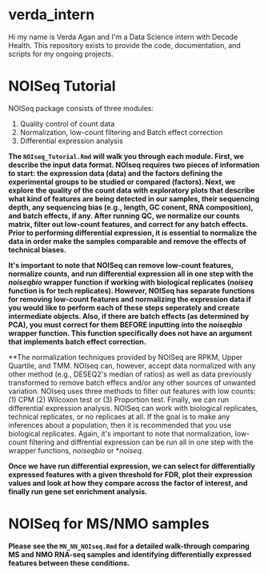 # verda_intern
Hi my name is Verda Agan and I'm a Data Science intern with Decode Health. This repository exists to provide the code, documentation, and scripts for my ongoing projects. 

# NOISeq Tutorial
NOISeq package consists of three modules: 
1. Quality control of count data 
3. Normalization, low-count filtering and Batch effect correction 
4. Differential expression analysis

**The ``NOIseq_Tutorial.Rmd`` will walk you through each module. First, we describe the input data format. NOIseq requires two pieces of information to start: the expression data (data) and the factors defining the experimental groups to be studied or compared (factors). Next, we explore the quality of the count data with exploratory plots that describe what kind of features are being detected in our samples, their sequencing depth, any sequencing bias (e.g., length, GC conent, RNA composition), and batch effects, if any. After running QC, we normalize our counts matrix, filter out low-count features, and correct for any batch effects. Prior to performing differential expression, it is essential to normalize the data in order make the samples comparable and remove the effects of technical biases.**

**It's important to note that NOISeq can remove low-count features, normalize counts, and run differential expression all in one step with the *noiseqbio* wrapper function if working with biological replicates (*noiseq* function is for tech replicates). However, NOISeq has separate functions for removing low-count features and normalizing the expression data if you would like to perform each of these steps seperately and create intermediate objects. Also, if there are batch effects (as determined by PCA), you must correct for them BEFORE inputting into the *noiseqbio* wrapper function. This function specifically does not have an argument that implements batch effect correction.**

**The normalization techniques provided by NOISeq are RPKM, Upper Quartile, and TMM. NOIseq can, however, accept data normalized with any other method (e.g., DESEQ2's median of ratios) as well as data previously transformed to remove batch effecs and/or any other sources of unwanted variation. NOIseq uses three methods to filter out features with low counts: (1) CPM (2) Wilcoxon test or (3) Proportion test. Finally, we can run differential expression analysis. NOISeq can work with biological replicates, technical replicates, or no replicaes at all. If the goal is to make any inferences about a population, then it is recommended that you use biological replicates. Again, it's important to note that normalization, low-count filtering and diffrential expression can be run all in one step with the wrapper functions, *noiseqbio* or **noiseq*.

**Once we have run differential expression, we can select for differentially expressed features with a given threshold for FDR, plot their expression values and look at how they compare across the factor of interest, and finally run gene set enrichment analysis.** 

# NOISeq for MS/NMO samples
**Please see the ``MN_NN_NOIseq.Rmd`` for a detailed walk-through comparing MS and NMO RNA-seq samples and identifying differentially expressed features between these conditions.**
